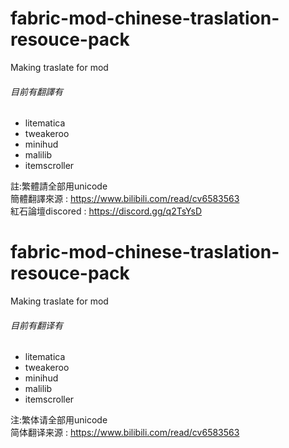 # fabric-mod-chinese-traslation-resouce-pack
Making traslate for mod<br>
###### 目前有翻譯有
* litematica
* tweakeroo
* minihud
* malilib
* itemscroller<br>

註:繁體請全部用unicode<br>
簡體翻譯來源 : https://www.bilibili.com/read/cv6583563<br>
紅石論壇discored : https://discord.gg/q2TsYsD

#  fabric-mod-chinese-traslation-resouce-pack
Making traslate for mod<br>
###### 目前有翻译有
* litematica
* tweakeroo
* minihud
* malilib
* itemscroller<br>

注:繁体请全部用unicode<br>
简体翻译来源 : https://www.bilibili.com/read/cv6583563
